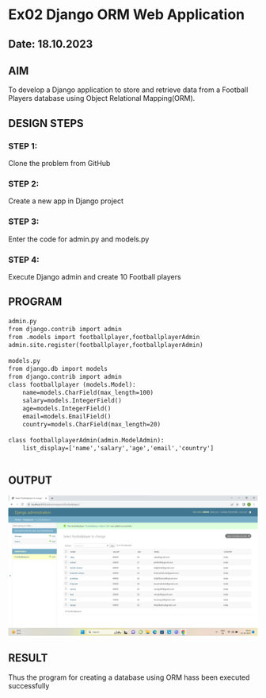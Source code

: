 # Ex02 Django ORM Web Application
## Date: 18.10.2023

## AIM
To develop a Django application to store and retrieve data from a Football Players database using Object Relational Mapping(ORM).


## DESIGN STEPS

### STEP 1:
Clone the problem from GitHub

### STEP 2:
Create a new app in Django project

### STEP 3:
Enter the code for admin.py and models.py

### STEP 4:
Execute Django admin and create 10 Football players

## PROGRAM

```
admin.py
from django.contrib import admin
from .models import footballplayer,footballplayerAdmin
admin.site.register(footballplayer,footballplayerAdmin)

models.py
from django.db import models
from django.contrib import admin
class footballplayer (models.Model):
    name=models.CharField(max_length=100)
    salary=models.IntegerField()
    age=models.IntegerField()
    email=models.EmailField()
    country=models.CharField(max_length=20)

class footballplayerAdmin(admin.ModelAdmin):
    list_display=['name','salary','age','email','country']


```

## OUTPUT

![Alt text](<Screenshot 2023-10-13 092435.png>)



## RESULT
Thus the program for creating a database using ORM hass been executed successfully
